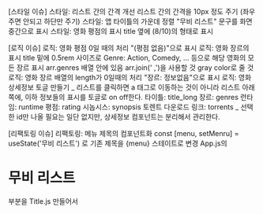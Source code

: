 [스타일 이슈]
스타일: 리스트 간의 간격 개선
리스트 간의 간격을 10px 정도 주기 (좌우 주면 안되고 하단만 주기)
스타일: 앱 타이틀의 가운데 정렬
"무비 리스트" 문구를 화면 중간으로 표시
스타일: 영화 평점의 표시
title 옆에 (8/10)의 형태로 표시

[로직 이슈]
로직: 영화 평점 0일 때의 처리
"(평점 없음)"으로 표시
로직: 영화 장르의 표시
title 밑에 0.5rem 사이즈로 Genre: Action, Comedy, ... 등으로 해당 영화의 모든 장르 표시
arr.genres 배열 안에 있음
arr.join(' ,')을 사용할 것
gray color로 줄 것
로직: 영화 장르 배열의 length가 0일때의 처리
"장르: 정보없음"으로 표시
로직: 영화 상세정보 토글 만들기
_ 리스트를 클릭하면 a 태그로 이동하는 것이 아니라 리스트 아래쪽에, 이하 정보들의 표시를 토글로 on off한다.
타이틀: title_long
장르: genres
런타임: runtime
평점: rating
시놉시스: synopsis
토렌트 다운로드 링크: torrents
_ 선택한 id만 나올 필요는 일단 없지만, 상세정보 컴포넌트는 분리해서 관리한다.

[리팩토링 이슈]
리팩토링: 메뉴 제목의 컴포넌트화
const [menu, setMenru] = useState('무비 리스트') 로 기존 제목을 {menu} 스테이트로 변경
App.js의 <h1>무비 리스트</h1> 부분을 Title.js 만들어서
<Title menu={menu} /> 로 컴포넌트화해서 분리시키기 (프롭도 줄것 menu)
리팩토링: MovieList 컴포넌트화
리팩토링: 컴포넌트 쪼개기
퍼포먼스튜닝: MovieList 컴포넌트 랜더링 최적화

[옵션]
리팩토링: TodoList API를 불러와서 투두리스트 메뉴 및 컴포넌트 구현
API: https://jsonplaceholder.typicode.com/todos
리팩토링: UserList API를 불러와서 유저리스트 메뉴 및 컴포넌트 구현
API: https://jsonplaceholder.typicode.com/users
퍼포먼스튜닝: TodoList 컴포넌트 랜더링 최적화
퍼포먼스튜닝: UserList 컴포넌트 랜더링 최적화
